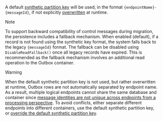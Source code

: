 A default [synthetic partition key](https://learn.microsoft.com/en-us/azure/cosmos-db/nosql/synthetic-partition-keys) will be used, in the format `{endpointName}-{messageId}`, if not explicitly [overwritten](/persistence/cosmosdb/transactions.md#specifying-the-partitionkey-to-use-for-the-transaction) at runtime.

> [!NOTE]
> To support backward compatibility of control messages during migration, the persistence includes a fallback mechanism. When enabled (default), if a record is not found using the synthetic key format, the system falls back to the legacy `{messageId}` format. The fallback can be disabled using `DisableReadFallback()` once all legacy records have expired. This is recommended as the fallback mechanism involves an additional read operation to the Outbox container.

> [!WARNING]
> When the default synthetic partition key is not used, but rather overwritten at runtime, Outbox rows are not automatically separated by endpoint name. As a result, multiple logical endpoints cannot share the same database and container since [message identities are not unique across endpoints from a processing perspective](/nservicebus/outbox/#message-identity). To avoid conflicts, either separate different endpoints into different containers, use the default synthetic partition key, or [override the default synthetic partition key](transactions.md).